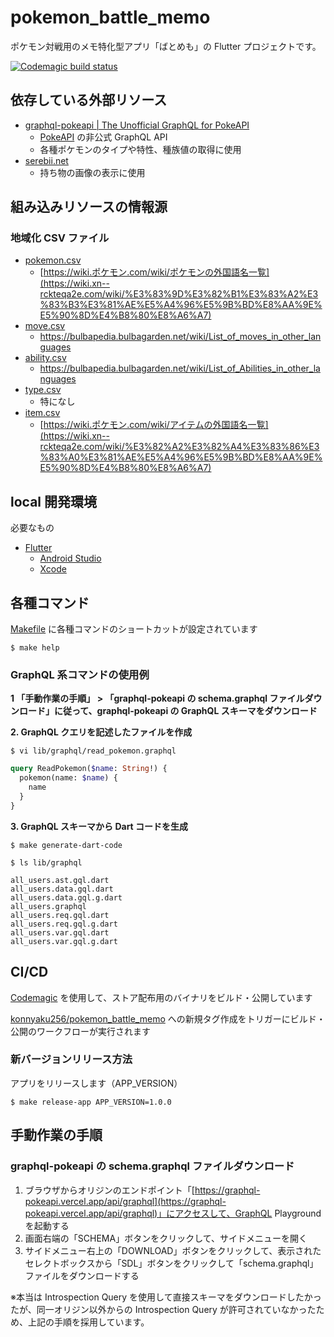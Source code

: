 # pokemon_battle_memo

ポケモン対戦用のメモ特化型アプリ「ばとめも」の Flutter プロジェクトです。

[![Codemagic build status](https://api.codemagic.io/apps/640e643dee91819f46bfc545/640e643dee91819f46bfc544/status_badge.svg)](https://codemagic.io/apps/640e643dee91819f46bfc545/640e643dee91819f46bfc544/latest_build)

## 依存している外部リソース

- [graphql-pokeapi | The Unofficial GraphQL for PokeAPI](https://graphql-pokeapi.vercel.app/)
  - [PokeAPI](https://pokeapi.co/) の非公式 GraphQL API
  - 各種ポケモンのタイプや特性、種族値の取得に使用
- [serebii.net](https://www.serebii.net)
  - 持ち物の画像の表示に使用

## 組み込みリソースの情報源

### 地域化 CSV ファイル

- [pokemon.csv](./assets/pokemon.csv)
  - [https://wiki.ポケモン.com/wiki/ポケモンの外国語名一覧](https://wiki.xn--rckteqa2e.com/wiki/%E3%83%9D%E3%82%B1%E3%83%A2%E3%83%B3%E3%81%AE%E5%A4%96%E5%9B%BD%E8%AA%9E%E5%90%8D%E4%B8%80%E8%A6%A7)
- [move.csv](./assets/move.csv)
  - https://bulbapedia.bulbagarden.net/wiki/List_of_moves_in_other_languages
- [ability.csv](./assets/ability.csv)
  - https://bulbapedia.bulbagarden.net/wiki/List_of_Abilities_in_other_languages
- [type.csv](./assets/type.csv)
  - 特になし
- [item.csv](./assets/item.csv)
  - [https://wiki.ポケモン.com/wiki/アイテムの外国語名一覧](https://wiki.xn--rckteqa2e.com/wiki/%E3%82%A2%E3%82%A4%E3%83%86%E3%83%A0%E3%81%AE%E5%A4%96%E5%9B%BD%E8%AA%9E%E5%90%8D%E4%B8%80%E8%A6%A7)

## local 開発環境

必要なもの

- [Flutter](https://flutter.dev/)
  - [Android Studio](https://developer.android.com/studio)
  - [Xcode](https://developer.apple.com/xcode/)

## 各種コマンド

[Makefile](./Makefile) に各種コマンドのショートカットが設定されています

```shell
$ make help
```

### GraphQL 系コマンドの使用例

**1 「手動作業の手順」 > 「graphql-pokeapi の schema.graphql ファイルダウンロード」に従って、graphql-pokeapi の GraphQL スキーマをダウンロード**

**2. GraphQL クエリを記述したファイルを作成**

```shell
$ vi lib/graphql/read_pokemon.graphql
```

```graphql
query ReadPokemon($name: String!) {
  pokemon(name: $name) {
    name
  }
}
```

**3. GraphQL スキーマから Dart コードを生成**

```shell
$ make generate-dart-code
```

```shell
$ ls lib/graphql

all_users.ast.gql.dart
all_users.data.gql.dart
all_users.data.gql.g.dart
all_users.graphql
all_users.req.gql.dart
all_users.req.gql.g.dart
all_users.var.gql.dart
all_users.var.gql.g.dart
```

## CI/CD

[Codemagic](https://codemagic.io/start/) を使用して、ストア配布用のバイナリをビルド・公開しています

[konnyaku256/pokemon_battle_memo](https://github.com/konnyaku256/pokemon_battle_memo) への新規タグ作成をトリガーにビルド・公開のワークフローが実行されます

### 新バージョンリリース方法

アプリをリリースします（APP_VERSION）

```shell
$ make release-app APP_VERSION=1.0.0
```

## 手動作業の手順

### graphql-pokeapi の schema.graphql ファイルダウンロード

1. ブラウザからオリジンのエンドポイント「[https://graphql-pokeapi.vercel.app/api/graphql](https://graphql-pokeapi.vercel.app/api/graphql)」にアクセスして、GraphQL Playground を起動する
2. 画面右端の「SCHEMA」ボタンをクリックして、サイドメニューを開く
3. サイドメニュー右上の「DOWNLOAD」ボタンをクリックして、表示されたセレクトボックスから「SDL」ボタンをクリックして「schema.graphql」ファイルをダウンロードする

※本当は Introspection Query を使用して直接スキーマをダウンロードしたかったが、同一オリジン以外からの Introspection Query が許可されていなかったため、上記の手順を採用しています。
